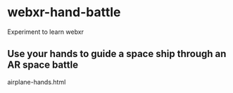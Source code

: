 # webxr-hand-battle
Experiment to learn webxr

## Use your hands to guide a space ship through an AR space battle
airplane-hands.html
